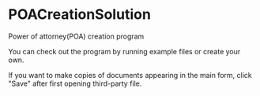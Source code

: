 # POACreationSolution
Power of attorney(POA) creation program

You can check out the program by running example files or create your own.

If you want to make copies of documents appearing in the main form, 
click "Save" after first opening third-party file.
